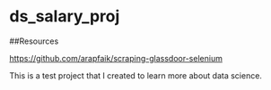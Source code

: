 # ds_salary_proj

##Resources

https://github.com/arapfaik/scraping-glassdoor-selenium

This is a test project that I created to learn more about data science.
